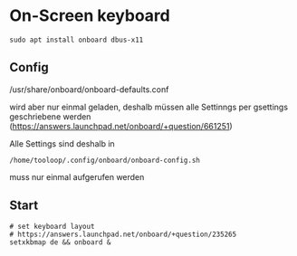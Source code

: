 # On-Screen keyboard

    sudo apt install onboard dbus-x11

## Config

/usr/share/onboard/onboard-defaults.conf

wird aber nur einmal geladen, deshalb müssen alle Settinngs per gsettings geschriebene werden (https://answers.launchpad.net/onboard/+question/661251)

Alle Settings sind deshalb in

    /home/tooloop/.config/onboard/onboard-config.sh

muss nur einmal aufgerufen werden

## Start

    # set keyboard layout
    # https://answers.launchpad.net/onboard/+question/235265
    setxkbmap de && onboard &
